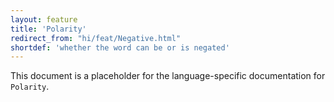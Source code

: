 ```yaml
---
layout: feature
title: 'Polarity'
redirect_from: "hi/feat/Negative.html"
shortdef: 'whether the word can be or is negated'
---
```


This document is a placeholder for the language-specific documentation
for `Polarity`.
